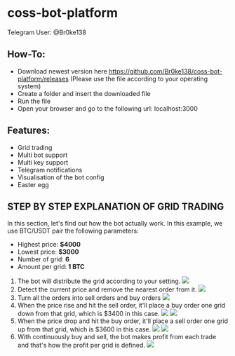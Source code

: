 # coss-bot-platform

Telegram User: @Br0ke138

## How-To:
- Download newest version here https://github.com/Br0ke138/coss-bot-platform/releases
  (Please use the file according to your operating system)
- Create a folder and insert the downloaded file
- Run the file
- Open your browser and go to the following url: localhost:3000

## Features:
- Grid trading
- Multi bot support
- Multi key support
- Telegram notifications
- Visualisation of the bot config
- Easter egg

## STEP BY STEP EXPLANATION OF GRID TRADING 

In this section, let's find out how the bot actually work. In this example, we use BTC/USDT pair the following parameters:
* Highest price: **$4000**
* Lowest price: **$3000**
* Number of grid: **6**
* Amount per grid: **1 BTC**

1. The bot will distribute the grid according to your setting.
![](https://i.imgur.com/2Hx78IY.png)
2. Detect the current price and remove the nearest order from it.
![](https://i.imgur.com/pkUcxk8.png)
3. Turn all the orders into sell orders and buy orders
![](https://i.imgur.com/GdSYoF1.png)
4. When the price rise and hit the sell order, it'll place a buy order one grid down from that grid, which is $3400 in this case.
![](https://i.imgur.com/4OZr1Ox.png)
![](https://i.imgur.com/7Bn5Dk5.png)
5. When the price drop and hit the buy order, it'll place a sell order one grid up from that grid, which is $3600 in this case.
![](https://i.imgur.com/DL3qpb5.png)
![](https://i.imgur.com/1Y4wPnQ.png)
6. With continuously buy and sell, the bot makes profit from each trade and that's how the profit per grid is defined.
![](https://i.imgur.com/chvsPkL.png)
